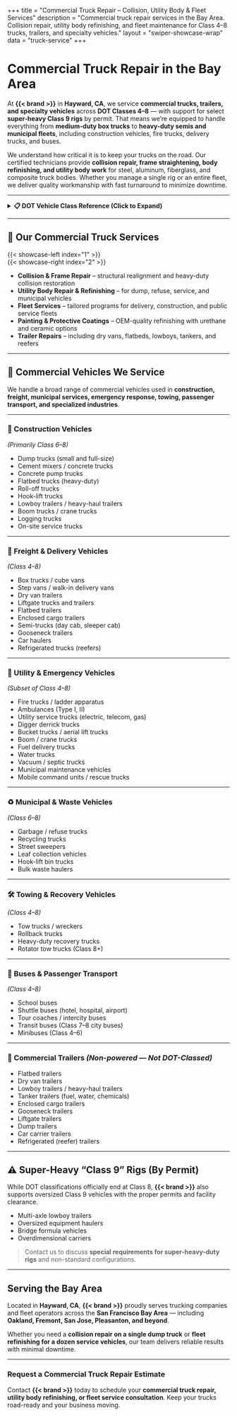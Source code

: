 +++
title = "Commercial Truck Repair – Collision, Utility Body & Fleet Services"
description = "Commercial truck repair services in the Bay Area. Collision repair, utility body refinishing, and fleet maintenance for Class 4–8 trucks, trailers, and specialty vehicles."
layout = "swiper-showcase-wrap"
data = "truck-service"
+++

# Commercial Truck Repair in the Bay Area

At **{{< brand >}}** in **Hayward, CA**, we service **commercial trucks, trailers, and specialty vehicles** across **DOT Classes 4–8** — with support for select **super-heavy Class 9 rigs** by permit. That means we’re equipped to handle everything from **medium-duty box trucks** to **heavy-duty semis and municipal fleets**, including construction vehicles, fire trucks, delivery trucks, and buses.  

We understand how critical it is to keep your trucks on the road. Our certified technicians provide **collision repair, frame straightening, body refinishing, and utility body work** for steel, aluminum, fiberglass, and composite truck bodies. Whether you manage a single rig or an entire fleet, we deliver quality workmanship with fast turnaround to minimize downtime.  

---

<details>
<summary><strong>📋 DOT Vehicle Class Reference (Click to Expand)</strong></summary>

| Class | Description           | GVWR (lbs)              |
|-------|------------------------|--------------------------|
| 4     | Medium-Duty            | 14,001 – 16,000          |
| 5     | Medium-Duty            | 16,001 – 19,500          |
| 6     | Medium-Duty            | 19,501 – 26,000          |
| 7     | Heavy-Duty             | 26,001 – 33,000          |
| 8     | Heavy-Duty             | 33,001+                  |
| 9     | Super-Heavy (Permit)   | Over 80,000 (bridge formula limit) |

</details>

---

## 🚚 Our Commercial Truck Services  

{{< showcase-left index="1" >}}  
{{< showcase-right index="2" >}}  

- **Collision & Frame Repair** – structural realignment and heavy-duty collision restoration  
- **Utility Body Repair & Refinishing** – for dump, refuse, service, and municipal vehicles  
- **Fleet Services** – tailored programs for delivery, construction, and public service fleets  
- **Painting & Protective Coatings** – OEM-quality refinishing with urethane and ceramic options  
- **Trailer Repairs** – including dry vans, flatbeds, lowboys, tankers, and reefers  

---

## 🚛 Commercial Vehicles We Service  

We handle a broad range of commercial vehicles used in **construction, freight, municipal services, emergency response, towing, passenger transport, and specialized industries**.  

---

### 🧱 Construction Vehicles  
*(Primarily Class 6–8)*  
- Dump trucks (small and full-size)  
- Cement mixers / concrete trucks  
- Concrete pump trucks  
- Flatbed trucks (heavy-duty)  
- Roll-off trucks  
- Hook-lift trucks  
- Lowboy trailers / heavy-haul trailers  
- Boom trucks / crane trucks  
- Logging trucks  
- On-site service trucks  

---

### 🚚 Freight & Delivery Vehicles  
*(Class 4–8)*  
- Box trucks / cube vans  
- Step vans / walk-in delivery vans  
- Dry van trailers  
- Liftgate trucks and trailers  
- Flatbed trailers  
- Enclosed cargo trailers  
- Semi-trucks (day cab, sleeper cab)  
- Gooseneck trailers  
- Car haulers  
- Refrigerated trucks (reefers)  

---

### 🚨 Utility & Emergency Vehicles  
*(Subset of Class 4–8)*  
- Fire trucks / ladder apparatus  
- Ambulances (Type I, II)  
- Utility service trucks (electric, telecom, gas)  
- Digger derrick trucks  
- Bucket trucks / aerial lift trucks  
- Boom / crane trucks  
- Fuel delivery trucks  
- Water trucks  
- Vacuum / septic trucks  
- Municipal maintenance vehicles  
- Mobile command units / rescue trucks  

---

### ♻️ Municipal & Waste Vehicles  
*(Class 6–8)*  
- Garbage / refuse trucks  
- Recycling trucks  
- Street sweepers  
- Leaf collection vehicles  
- Hook-lift bin trucks  
- Bulk waste haulers  

---

### 🛠 Towing & Recovery Vehicles  
*(Class 4–8)*  
- Tow trucks / wreckers  
- Rollback trucks  
- Heavy-duty recovery trucks  
- Rotator tow trucks (Class 8+)  

---

### 🚌 Buses & Passenger Transport  
*(Class 4–8)*  
- School buses  
- Shuttle buses (hotel, hospital, airport)  
- Tour coaches / intercity buses  
- Transit buses (Class 7–8 city buses)  
- Minibuses (Class 4–6)  

---

### 🚛 Commercial Trailers *(Non-powered — Not DOT-Classed)*  
- Flatbed trailers  
- Dry van trailers  
- Lowboy trailers / heavy-haul trailers  
- Tanker trailers (fuel, water, chemicals)  
- Enclosed cargo trailers  
- Gooseneck trailers  
- Liftgate trailers  
- Dump trailers  
- Car carrier trailers  
- Refrigerated (reefer) trailers  

---

## ⚠️ Super-Heavy “Class 9” Rigs (By Permit)  

While DOT classifications officially end at Class 8, **{{< brand >}}** also supports oversized Class 9 vehicles with the proper permits and facility clearance.  

- Multi-axle lowboy trailers  
- Oversized equipment haulers  
- Bridge formula vehicles  
- Overdimensional carriers  

> Contact us to discuss **special requirements for super-heavy-duty rigs** and non-standard configurations.  

---

## Serving the Bay Area  

Located in **Hayward, CA**, **{{< brand >}}** proudly serves trucking companies and fleet operators across the **San Francisco Bay Area** — including **Oakland, Fremont, San Jose, Pleasanton, and beyond**.  

Whether you need a **collision repair on a single dump truck** or **fleet refinishing for a dozen service vehicles**, our team delivers reliable results with minimal downtime.  

---

### Request a Commercial Truck Repair Estimate  

Contact **{{< brand >}}** today to schedule your **commercial truck repair, utility body refinishing, or fleet service consultation**. Keep your trucks road-ready and your business moving.  

